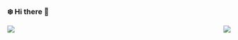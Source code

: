 ### :snowflake: Hi there 👋
<!-- [![Top Langs](https://github-readme-stats-snow.vercel.app/api/top-langs/?username=Colmar-zlicheng&layout=compact)](https://github.com/Colmar-zlicheng)

![Anurag's GitHub stats](https://github-readme-stats-snow.vercel.app/api?username=Colmar-zlicheng&show_icons=true&theme=radical)
 -->

<a href="https://github.com/Colmar-zlicheng">
  <img align="left" src="https://github-readme-stats-snow.vercel.app/api/top-langs/?username=Colmar-zlicheng&layout=compact"/>
</a>
<a >
  <img align="right" src="https://github-readme-stats-snow.vercel.app/api?username=Colmar-zlicheng&show_icons=true&theme=radical"/>
</a>

<!--
**Colmar-zlicheng/Colmar-zlicheng** is a ✨ _special_ ✨ repository because its `README.md` (this file) appears on your GitHub profile.

Here are some ideas to get you started:

- 🔭 I’m currently working on ...
- 🌱 I’m currently learning ...
- 👯 I’m looking to collaborate on ...
- 🤔 I’m looking for help with ...
- 💬 Ask me about ...
- 📫 How to reach me: ...
- 😄 Pronouns: ...
- ⚡ Fun fact: ...
-->
